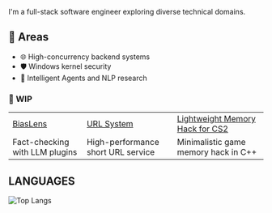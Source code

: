 I'm a full-stack software engineer exploring diverse technical domains.

## 🔧 Areas
- 🌐 High-concurrency backend systems
- 🛡️ Windows kernel security
- 🤖 Intelligent Agents and NLP research

### 🚧 WIP
<table>
  <tbody>
    <tr>
      <td>
        <a target="_blank" href="https://github.com/Eclipsemos/BiasLens">BiasLens</a>
      </td>
      <td>
        <a target="_blank" href="https://github.com/Eclipsemos/MiniURL">URL System</a>
      </td>
      <td>
        <a target="_blank" href="https://github.com/Eclipsemos/CS2_Aimbot">Lightweight Memory Hack for CS2</a>
      </td>
    </tr>
    <tr>
      <td>Fact-checking with LLM plugins</td>
      <td>High-performance short URL service</td>
      <td>Minimalistic game memory hack in C++</td>
    </tr>
  </tbody>
</table>

## LANGUAGES
![Top Langs](https://github-readme-stats.vercel.app/api/top-langs/?username=Eclipsemos&layout=donut-vertical)
